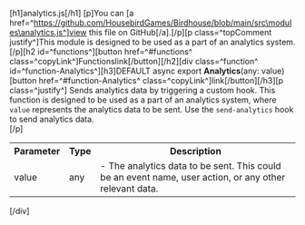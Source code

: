 [h1]analytics.js[/h1]
[p]You can [a href=^https://github.com/HousebirdGames/Birdhouse/blob/main/src\modules\analytics.js^]view this file on GitHub[/a].[/p][p class=^topComment justify^]This module is designed to be used as a part of an analytics system.[/p][h2 id=^functions^][button href=^#functions^ class=^copyLink^]Functions<span class="material-icons spaceLeft">link</span>[/button][/h2][div class=^function^ id=^function-Analytics^][h3]DEFAULT async export <strong class="copyData" data-copy="Analytics(any)">Analytics</strong>(any: value) [button href=^#function-Analytics^ class=^copyLink^]<span class="material-icons">link</span>[/button][/h3][p class=^justify^] Sends analytics data by triggering a custom hook. This function is designed to be used as a part of an analytics system, where `value` represents the analytics data to be sent. Use the `send-analytics` hook to send analytics data. <br> [/p]<table><tr><th>Parameter</th><th>Type</th><th>Description</th></tr><tr><td class="parameter">value</td><td>any</td><td>- The analytics data to be sent. This could be an event name, user action, or any other relevant data.</td></tr></table>[/div]